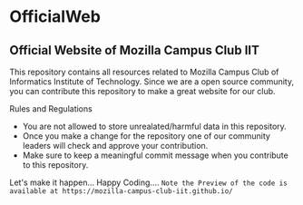 # OfficialWeb

## Official Website of Mozilla Campus Club IIT
This repository contains all resources related to Mozilla Campus Club of Informatics Institute of Technology. Since we are a open source community, you can contribute this repository to make a great website for our club.

Rules and Regulations
* You are not allowed to store unrealated/harmful data in this repository.
* Once you make a change for the repository one of our community leaders will check and approve your contribution.
* Make sure to keep a meaningful commit message when you contribute to this repository.

Let's make it happen...
Happy Coding....
`Note the Preview of the code is available at https://mozilla-campus-club-iit.github.io/`
